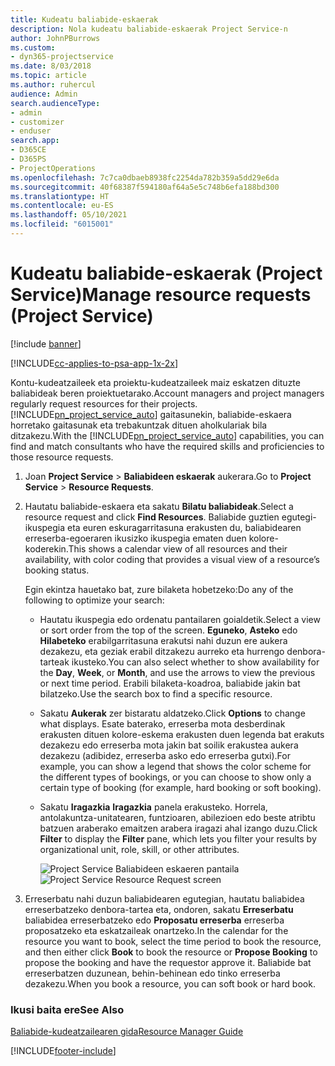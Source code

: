 ```yaml
---
title: Kudeatu baliabide-eskaerak
description: Nola kudeatu baliabide-eskaerak Project Service-n
author: JohnPBurrows
ms.custom:
- dyn365-projectservice
ms.date: 8/03/2018
ms.topic: article
ms.author: ruhercul
audience: Admin
search.audienceType:
- admin
- customizer
- enduser
search.app:
- D365CE
- D365PS
- ProjectOperations
ms.openlocfilehash: 7c7ca0dbaeb8938fc2254da782b359a5dd29e6da
ms.sourcegitcommit: 40f68387f594180af64a5e5c748b6efa188bd300
ms.translationtype: HT
ms.contentlocale: eu-ES
ms.lasthandoff: 05/10/2021
ms.locfileid: "6015001"
---
```

# <a name="manage-resource-requests-project-service"></a><span data-ttu-id="3e55d-103">Kudeatu baliabide-eskaerak (Project Service)</span><span class="sxs-lookup"><span data-stu-id="3e55d-103">Manage resource requests (Project Service)</span></span>

[!include [banner](../includes/psa-now-project-operations.md)]

[!INCLUDE[cc-applies-to-psa-app-1x-2x](../includes/cc-applies-to-psa-app-1x-2x.md)]

<span data-ttu-id="3e55d-104">Kontu-kudeatzaileek eta proiektu-kudeatzaileek maiz eskatzen dituzte baliabideak beren proiektuetarako.</span><span class="sxs-lookup"><span data-stu-id="3e55d-104">Account managers and project managers regularly request resources for their projects.</span></span> <span data-ttu-id="3e55d-105">[!INCLUDE[pn_project_service_auto](../includes/pn-project-service-auto.md)] gaitasunekin, baliabide-eskaera horretako gaitasunak eta trebakuntzak dituen aholkulariak bila ditzakezu.</span><span class="sxs-lookup"><span data-stu-id="3e55d-105">With the [!INCLUDE[pn_project_service_auto](../includes/pn-project-service-auto.md)] capabilities, you can find and match consultants who have the required skills and proficiencies to those resource requests.</span></span>  
  
1. <span data-ttu-id="3e55d-106">Joan **Project Service** > **Baliabideen eskaerak** aukerara.</span><span class="sxs-lookup"><span data-stu-id="3e55d-106">Go to **Project Service** > **Resource Requests**.</span></span>  
  
2. <span data-ttu-id="3e55d-107">Hautatu baliabide-eskaera eta sakatu **Bilatu baliabideak**.</span><span class="sxs-lookup"><span data-stu-id="3e55d-107">Select a resource request and click **Find Resources**.</span></span> <span data-ttu-id="3e55d-108">Baliabide guztien egutegi-ikuspegia eta euren eskuragarritasuna erakusten du, baliabidearen erreserba-egoeraren ikusizko ikuspegia ematen duen kolore-koderekin.</span><span class="sxs-lookup"><span data-stu-id="3e55d-108">This shows a calendar view of all resources and their availability, with color coding that provides a visual view of a resource’s booking status.</span></span>  
  
    <span data-ttu-id="3e55d-109">Egin ekintza hauetako bat, zure bilaketa hobetzeko:</span><span class="sxs-lookup"><span data-stu-id="3e55d-109">Do any of the following to optimize your search:</span></span>  
  
   -   <span data-ttu-id="3e55d-110">Hautatu ikuspegia edo ordenatu pantailaren goialdetik.</span><span class="sxs-lookup"><span data-stu-id="3e55d-110">Select a view or sort order from the top of the screen.</span></span> <span data-ttu-id="3e55d-111">**Eguneko**, **Asteko** edo **Hilabeteko** erabilgarritasuna erakutsi nahi duzun ere aukera dezakezu, eta geziak erabil ditzakezu aurreko eta hurrengo denbora-tarteak ikusteko.</span><span class="sxs-lookup"><span data-stu-id="3e55d-111">You can also select whether to show availability for the **Day**, **Week**, or **Month**, and use the arrows to view the previous or next time period.</span></span> <span data-ttu-id="3e55d-112">Erabili bilaketa-koadroa, baliabide jakin bat bilatzeko.</span><span class="sxs-lookup"><span data-stu-id="3e55d-112">Use the search box to find a specific resource.</span></span>  
  
   -   <span data-ttu-id="3e55d-113">Sakatu **Aukerak** zer bistaratu aldatzeko.</span><span class="sxs-lookup"><span data-stu-id="3e55d-113">Click **Options** to change what displays.</span></span> <span data-ttu-id="3e55d-114">Esate baterako, erreserba mota desberdinak erakusten dituen kolore-eskema erakusten duen legenda bat erakuts dezakezu edo erreserba mota jakin bat soilik erakustea aukera dezakezu (adibidez, erreserba asko edo erreserba gutxi).</span><span class="sxs-lookup"><span data-stu-id="3e55d-114">For example, you can show a legend that shows the color scheme for the different types of bookings, or you can choose to show only a certain type of booking (for example, hard booking or soft booking).</span></span>  
  
   -   <span data-ttu-id="3e55d-115">Sakatu **Iragazkia** **Iragazkia** panela erakusteko. Horrela, antolakuntza-unitatearen, funtzioaren, abilezioen edo beste atribtu batzuen araberako emaitzen arabera iragazi ahal izango duzu.</span><span class="sxs-lookup"><span data-stu-id="3e55d-115">Click **Filter** to display the **Filter** pane, which lets you filter your results by organizational unit, role, skill, or other attributes.</span></span>  
  
       <span data-ttu-id="3e55d-116">![Project Service Baliabideen eskaeren pantaila](../psa/media/project-service-resource-request-screen.png "Project Service Baliabideen eskaeren pantaila")</span><span class="sxs-lookup"><span data-stu-id="3e55d-116">![Project Service Resource Request screen](../psa/media/project-service-resource-request-screen.png "Project Service Resource Request screen")</span></span>  
  
3. <span data-ttu-id="3e55d-117">Erreserbatu nahi duzun baliabidearen egutegian, hautatu baliabidea erreserbatzeko denbora-tartea eta, ondoren, sakatu **Erreserbatu** baliabidea erreserbatzeko edo **Proposatu erreserba** erreserba proposatzeko eta eskatzaileak onartzeko.</span><span class="sxs-lookup"><span data-stu-id="3e55d-117">In the calendar for the resource you want to book, select the time period to book the resource, and then either click **Book** to book the resource or **Propose Booking** to propose the booking and have the requestor approve it.</span></span> <span data-ttu-id="3e55d-118">Baliabide bat erreserbatzen duzunean, behin-behinean edo tinko erreserba dezakezu.</span><span class="sxs-lookup"><span data-stu-id="3e55d-118">When you book a resource, you can soft book or hard book.</span></span>  
  
### <a name="see-also"></a><span data-ttu-id="3e55d-119">Ikusi baita ere</span><span class="sxs-lookup"><span data-stu-id="3e55d-119">See Also</span></span>  
 [<span data-ttu-id="3e55d-120">Baliabide-kudeatzailearen gida</span><span class="sxs-lookup"><span data-stu-id="3e55d-120">Resource Manager Guide</span></span>](../psa/resource-manager-guide.md)


[!INCLUDE[footer-include](../includes/footer-banner.md)]